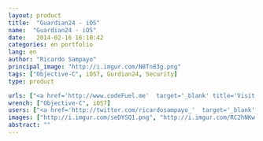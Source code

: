 ```yaml
---
layout: product
title:  "Guardian24 - iOS"
name:  "Guardian24 - iOS"
date:   2014-02-16 16:10:42
categories: en portfolio
lang: en
author: "Ricardo Sampayo"
principal_image: "http://i.imgur.com/N8Tn83g.png"
tags: ["Objective-C", iOS7, Gurdian24, Security]
type: product

urls: ["<a href='http://www.codeFuel.me'  target='_blank' title='Visit the website developer'>CodeFuel</a>"]
wrench: ["Objective-C", iOS7]
users: ["<a href='http://twitter.com/ricardosampayo_'  target='_blank' title='Ricardo Sampayo`s Twitter'>@RicardoSampayo_</a>","<a href='https://twitter.com/nilychirinos'  target='_blank' title='Designer Nilyam`s Twitter'>@nilychirinos</a>"]
images: ["http://i.imgur.com/seDYSQ1.png", "http://i.imgur.com/RC2hNKw.png"]
abstract: ""
---
```

